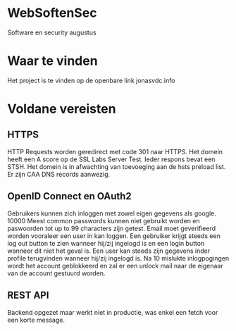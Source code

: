 # WebSoftenSec
Software en security augustus


# Waar te vinden
Het project is te vinden op de openbare link jonasvdc.info

# Voldane vereisten

## HTTPS
HTTP Requests worden geredirect met code 301 naar HTTPS.
Het domein heeft een A score op de SSL Labs Server Test.
Ieder respons bevat een STSH.
Het domein is in afwachting van toevoeging aan de hsts preload list.
Er zijn CAA DNS records aanwezig.

## OpenID Connect en OAuth2

Gebruikers kunnen zich inloggen met zowel eigen gegevens als google.
10000 Meest common passwords kunnen niet gebruikt worden en paswoorden tot up to 99 characters zijn getest.
Email moet geverifieerd worden vooraleer een user in kan loggen.
Een gebruiker krijgt steeds een log out button te zien wanneer hij/zij ingelogd is en een login button wanneer dit niet het geval is.
Een user kan steeds zijn gegevens inder profile terugvinden wanneer hij/zij ingelogd is.
Na 10 mislukte inlogpogingen wordt het account geblokkeerd en zal er een unlock mail naar de eigenaar van de account gestuurd worden.

## REST API

Backend opgezet maar werkt niet in productie, was enkel een fetch voor een korte message.

